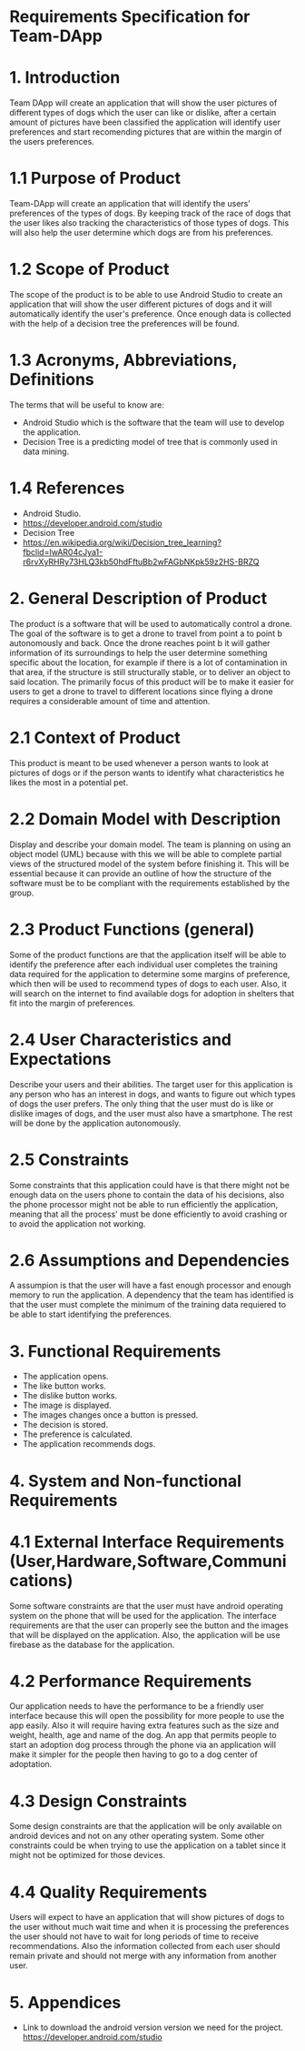 # Requirements Specification for Team-DApp

# 1. Introduction
Team DApp will create an application that will show the user pictures of different types of dogs which the user can like or dislike, after a certain amount of pictures have been classified the application will identify user preferences and start recomending pictures that are within the margin of the users preferences.

# 1.1 Purpose of Product
Team-DApp will create an application that will identify the users’ preferences of the types of dogs. By keeping track of the race of dogs that the user likes also tracking the characteristics of those types of dogs. This will also help the user determine which dogs are from his preferences.

# 1.2 Scope of Product
The scope of the product is to be able to use Android Studio to create an application that will show the user different pictures of dogs and it will automatically identify the user's preference. Once enough data is collected with the help of a decision tree the preferences will be found. 

# 1.3 Acronyms, Abbreviations, Definitions
The terms that will be useful to know are:
- Android Studio which is the software that the team will use to develop the application.
- Decision Tree is a predicting model of tree that is commonly used in data mining. 


# 1.4 References
- Android Studio.
- https://developer.android.com/studio
- Decision Tree
- https://en.wikipedia.org/wiki/Decision_tree_learning?fbclid=IwAR04cJya1-r6rvXyRHRy73HLQ3kb50hdFftuBb2wFAGbNKpk59z2HS-BRZQ

# 2. General Description of Product
The product is a software that will be used to automatically control a drone. The goal of the software is to get a drone to travel from point a to point b autonomously and back. Once the drone reaches point b it will gather information of its surroundings to help the user determine something specific about the location, for example if there is a lot of contamination in that area, if the structure is still structurally stable, or to deliver an object to said location. The primarily focus of this product will be to make it easier for users to get a drone to travel to different locations since flying a drone requires a considerable amount of time and attention.

# 2.1 Context of Product
This product is meant to be used whenever a person wants to look at pictures of dogs or if the person wants to identify what characteristics he likes the most in a potential pet. 

# 2.2 Domain Model with Description
Display and describe your domain model.
The team is planning on using an object model (UML) because with this we will be able to complete partial views of the structured model of the system before finishing it. This will be essential because it can provide an outline of how the structure of the software must be to be compliant with the requirements established by the group.

# 2.3 Product Functions (general)
Some of the product functions are that the application itself will be able to identify the preference after each individual user completes the training data required for the application to determine some margins of preference, which then will be used to recommend types of dogs to each user. Also, it will search on the internet to find available dogs for adoption in shelters that fit into the margin of preferences.

# 2.4 User Characteristics and Expectations
Describe your users and their abilities.
The target user for this application is any person who has an interest in dogs, and wants to figure out which types of dogs the user prefers. The only thing that the user must do is like or dislike images of dogs, and the user must also have a smartphone. The rest will be done by the application autonomously.

# 2.5 Constraints
Some constraints that this application could have is that there might not be enough data on the users phone to contain the data of his decisions, also the phone processor might not be able to run efficiently the application, meaning that all the process' must be done efficiently to avoid crashing or to avoid the application not working.

# 2.6 Assumptions and Dependencies
A assumpion is that the user will have a fast enough processor and enough memory to run the application. A dependency that the team has identified is that the user must complete the minimum of the training data requiered to be able to start identifying the preferences.

# 3. Functional Requirements

- The application opens.
- The like button works.
- The dislike button works.
- The image is displayed. 
- The images changes once a button is pressed.
- The decision is stored.
- The preference is calculated.
- The application recommends dogs.
 
# 4. System and Non-functional Requirements
# 4.1 External Interface Requirements (User,Hardware,Software,Communications)
Some software constraints are that the user must have android operating system on the phone that will be used for the application. The interface requirements are that the user can properly see the button and the images that will be displayed on the application. Also, the application will be use firebase as the database for the application.

# 4.2 Performance Requirements
Our application needs to have the performance to be a friendly user interface because this will open the possibility for more people to use the app easily. Also it will require having extra features such as the size and weight, health, age and name of the dog. An app that permits people to start an adoption dog process through the phone via an application will make it simpler for the people then having to go to a dog center of adoptation.

# 4.3 Design Constraints
Some design constraints are that the application will be only available on android devices and not on any other operating system. Some other constraints could be when trying to use the application on a tablet since it might not be optimized for those devices.


# 4.4 Quality Requirements
Users will expect to have an application that will show pictures of dogs to the user without much wait time and when it is processing the preferences the user should not have to wait for long periods of time to receive recommendations. Also the information collected from each user should remain private and should not merge with any information from another user.

# 5. Appendices
- Link to download the android version version we need for the project. https://developer.android.com/studio
 